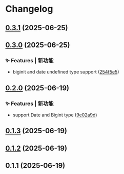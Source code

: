 # Changelog

## [0.3.1](https://github.com/wst7/runx/compare/v0.3.0...v0.3.1) (2025-06-25)

## [0.3.0](https://github.com/wst7/runx/compare/v0.2.0...v0.3.0) (2025-06-25)

### ✨ Features | 新功能

* biginit and date undefined type support ([254f5e5](https://github.com/wst7/runx/commit/254f5e59809760310c2251e2694af98bf8de0e15))

## [0.2.0](https://github.com/wst7/runx/compare/v0.1.3...v0.2.0) (2025-06-19)

### ✨ Features | 新功能

* support Date and Bigint type ([9e02a9d](https://github.com/wst7/runx/commit/9e02a9df6afe91ffad840e5f271121f9b70ede12))

## [0.1.3](https://github.com/wst7/runx/compare/v0.1.2...v0.1.3) (2025-06-19)

## [0.1.2](https://github.com/wst7/runx/compare/v0.1.1...v0.1.2) (2025-06-19)

## 0.1.1 (2025-06-19)
